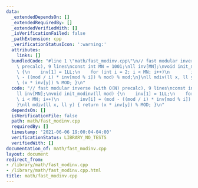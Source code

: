 ```yaml
---
data:
  _extendedDependsOn: []
  _extendedRequiredBy: []
  _extendedVerifiedWith: []
  _isVerificationFailed: false
  _pathExtension: cpp
  _verificationStatusIcon: ':warning:'
  attributes:
    links: []
  bundledCode: "#line 1 \"math/fast_modinv.cpp\"\n// fast modular inverse (with O(N)\
    \ precalc), 9 lines\nconst int MN = 1001;\nll inv[MN];\nvoid init_modinv(ll mod)\
    \ {\n    inv[1] = 1LL;\n    for (int i = 2; i < MN; i++)\n        inv[i] = (mod\
    \ - ((mod / i) * inv[mod % i]) % mod) % mod;\n}\nll mdiv(ll x, ll y) { return\
    \ (x * inv[y]) % MOD; }\n"
  code: "// fast modular inverse (with O(N) precalc), 9 lines\nconst int MN = 1001;\n\
    ll inv[MN];\nvoid init_modinv(ll mod) {\n    inv[1] = 1LL;\n    for (int i = 2;\
    \ i < MN; i++)\n        inv[i] = (mod - ((mod / i) * inv[mod % i]) % mod) % mod;\n\
    }\nll mdiv(ll x, ll y) { return (x * inv[y]) % MOD; }\n"
  dependsOn: []
  isVerificationFile: false
  path: math/fast_modinv.cpp
  requiredBy: []
  timestamp: '2021-06-06 19:00:04-04:00'
  verificationStatus: LIBRARY_NO_TESTS
  verifiedWith: []
documentation_of: math/fast_modinv.cpp
layout: document
redirect_from:
- /library/math/fast_modinv.cpp
- /library/math/fast_modinv.cpp.html
title: math/fast_modinv.cpp
---
```

